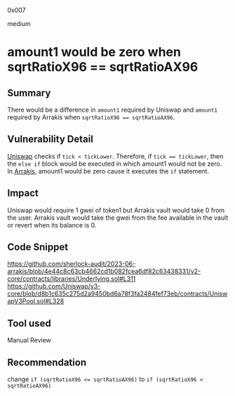 0x007

medium

# amount1 would be zero when sqrtRatioX96 == sqrtRatioAX96

## Summary
There would be a difference in `amount1` required by Uniswap and `amount1` required by Arrakis when `sqrtRatioX96 == sqrtRatioAX96`.

## Vulnerability Detail
[Uniswap](https://github.com/Uniswap/v3-core/blob/d8b1c635c275d2a9450bd6a78f3fa2484fef73eb/contracts/UniswapV3Pool.sol#L328) checks if `tick < tickLower`. Therefore, if `tick == tickLower`, then the `else if` block would be executed in which amount1 would not be zero. In [Arrakis](https://github.com/sherlock-audit/2023-06-arrakis/blob/4e44c8c63cb4662cd1b082fcea6df82c63438331/v2-core/contracts/libraries/Underlying.sol#L311), amount1 would be zero cause it executes the `if` statement.

## Impact
Uniswap would require 1 gwei of token1 but Arrakis vault would take 0 from the user. Arrakis vault would take the gwei from the fee available in the vault or revert when its balance is 0.

## Code Snippet
https://github.com/sherlock-audit/2023-06-arrakis/blob/4e44c8c63cb4662cd1b082fcea6df82c63438331/v2-core/contracts/libraries/Underlying.sol#L311
https://github.com/Uniswap/v3-core/blob/d8b1c635c275d2a9450bd6a78f3fa2484fef73eb/contracts/UniswapV3Pool.sol#L328

## Tool used

Manual Review

## Recommendation
change `if (sqrtRatioX96 <= sqrtRatioAX96)` to `if (sqrtRatioX96 < sqrtRatioAX96)`

